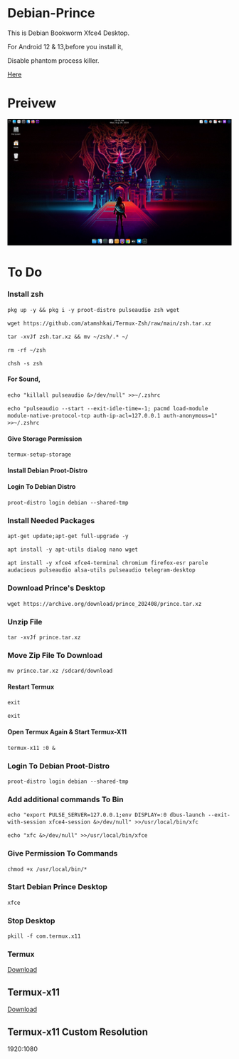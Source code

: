 # Debian-Prince

This is Debian Bookworm Xfce4 Desktop.

For Android 12 & 13,before you install it,

Disable phantom process killer. 

[Here](https://github.com/atamshkai/Phantom-Process-Killer/tree/main) 
# Preivew

![](https://raw.githubusercontent.com/atamshkai/Debian-Prince/main/debian-prince.png)

# To Do

### Install zsh 
``` 
pkg up -y && pkg i -y proot-distro pulseaudio zsh wget
```
```
wget https://github.com/atamshkai/Termux-Zsh/raw/main/zsh.tar.xz
```
```
tar -xvJf zsh.tar.xz && mv ~/zsh/.* ~/
```
```
rm -rf ~/zsh
```
```
chsh -s zsh 
```

#### For Sound, 
``` 
echo "killall pulseaudio &>/dev/null" >>~/.zshrc 
``` 
```
echo "pulseaudio --start --exit-idle-time=-1; pacmd load-module module-native-protocol-tcp auth-ip-acl=127.0.0.1 auth-anonymous=1" >>~/.zshrc 
```

#### Give Storage Permission
``` 
termux-setup-storage 
```

#### Install Debian Proot-Distro

#### Login To Debian Distro
```
proot-distro login debian --shared-tmp
```

### Install Needed Packages
```
apt-get update;apt-get full-upgrade -y
```
```
apt install -y apt-utils dialog nano wget
```
```
apt install -y xfce4 xfce4-terminal chromium firefox-esr parole audacious pulseaudio alsa-utils pulseaudio telegram-desktop
```

### Download Prince's Desktop
```
wget https://archive.org/download/prince_202408/prince.tar.xz
```

### Unzip File
```
tar -xvJf prince.tar.xz
```

### Move Zip File To Download
```
mv prince.tar.xz /sdcard/download
```

#### Restart Termux
```
exit
```
```
exit
```

#### Open Termux Again & Start Termux-X11
```
termux-x11 :0 &
```

### Login To Debian Proot-Distro
```
proot-distro login debian --shared-tmp
```

### Add additional commands To Bin
```
echo "export PULSE_SERVER=127.0.0.1;env DISPLAY=:0 dbus-launch --exit-with-session xfce4-session &>/dev/null" >>/usr/local/bin/xfc
```
```
echo "xfc &>/dev/null" >>/usr/local/bin/xfce
```

### Give Permission To Commands
```
chmod +x /usr/local/bin/*
```

### Start Debian Prince Desktop
```
xfce
```

### Stop Desktop
```
pkill -f com.termux.x11
```

### Termux 
[Download](https://github.com/termux/termux-app/releases/download/v0.118.0/termux-app_v0.118.0+github-debug_universal.apk) 

## Termux-x11 
[Download](https://github.com/termux/termux-x11/releases) 

## Termux-x11 Custom Resolution
1920:1080

